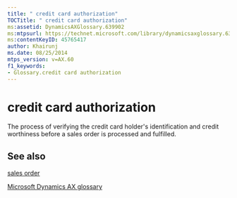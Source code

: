 ```yaml
---
title: " credit card authorization"
TOCTitle: " credit card authorization"
ms:assetid: DynamicsAXGlossary.639902
ms:mtpsurl: https://technet.microsoft.com/library/dynamicsaxglossary.639902(v=AX.60)
ms:contentKeyID: 45765417
author: Khairunj
ms.date: 08/25/2014
mtps_version: v=AX.60
f1_keywords:
- Glossary.credit card authorization
---
```


# credit card authorization

The process of verifying the credit card holder's identification and credit worthiness before a sales order is processed and fulfilled.

## See also

[sales order](sales-order.md)

[Microsoft Dynamics AX glossary](glossary/microsoft-dynamics-ax-glossary.md)

  


